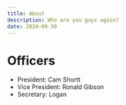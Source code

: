 ```yaml
---
title: About
description: Who are you guys again?
date: 2024-09-30
---
```


Officers
========

- President: Cam Shortt
- Vice President: Ronald Gibson
- Secretary: Logan
